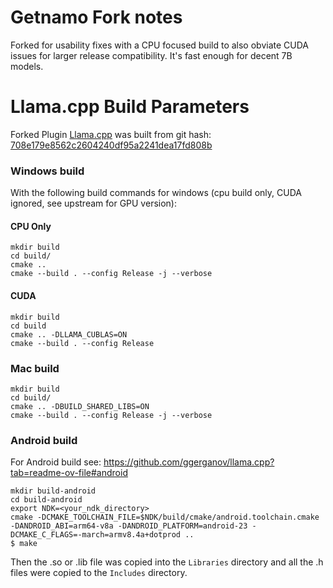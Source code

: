 # Getnamo Fork notes

Forked for usability fixes with a CPU focused build to also obviate CUDA issues for larger release compatibility. It's fast enough for decent 7B models.

# Llama.cpp Build Parameters

Forked Plugin [Llama.cpp](https://github.com/ggerganov/llama.cpp) was built from git hash: [708e179e8562c2604240df95a2241dea17fd808b](https://github.com/ggerganov/llama.cpp/tree/708e179e8562c2604240df95a2241dea17fd808b)


### Windows build
With the following build commands for windows (cpu build only, CUDA ignored, see upstream for GPU version):

#### CPU Only

```
mkdir build
cd build/
cmake ..
cmake --build . --config Release -j --verbose
```

#### CUDA

```
mkdir build
cd build
cmake .. -DLLAMA_CUBLAS=ON
cmake --build . --config Release
```

### Mac build

```
mkdir build
cd build/
cmake .. -DBUILD_SHARED_LIBS=ON
cmake --build . --config Release -j --verbose
```

### Android build

For Android build see: https://github.com/ggerganov/llama.cpp?tab=readme-ov-file#android

```
mkdir build-android
cd build-android
export NDK=<your_ndk_directory>
cmake -DCMAKE_TOOLCHAIN_FILE=$NDK/build/cmake/android.toolchain.cmake -DANDROID_ABI=arm64-v8a -DANDROID_PLATFORM=android-23 -DCMAKE_C_FLAGS=-march=armv8.4a+dotprod ..
$ make
```

Then the .so or .lib file was copied into the `Libraries` directory and all the .h files were copied to the `Includes` directory.
